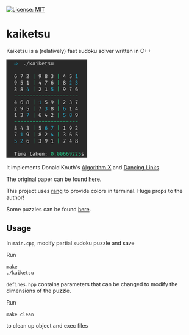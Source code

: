 [![License: MIT](https://img.shields.io/badge/License-MIT-yellow.svg)](https://opensource.org/licenses/MIT)

# kaiketsu

Kaiketsu is a (relatively) fast sudoku solver written in C++

![kaiketsu](https://github.com/2bit-hack/kaiketsu/blob/master/img/kaiket2.png "kaiketsu")

It implements Donald Knuth's [Algorithm X](https://en.wikipedia.org/wiki/Knuth%27s_Algorithm_X "algo x")
and [Dancing Links](https://en.wikipedia.org/wiki/Dancing_Links "dancing links").

The original paper can be found [here](https://arxiv.org/abs/cs/0011047 "dlx paper").

This project uses [rang](https://github.com/agauniyal/rang "rang") to provide colors in terminal.
Huge props to the author!

Some puzzles can be found [here](https://sudoku.com/ "puzzles").

## Usage

In `main.cpp`, modify partial sudoku puzzle and save

Run
```
make
./kaiketsu
```

`defines.hpp` contains parameters that can be changed to modify the dimensions of the puzzle.

Run
```
make clean
```
to clean up object and exec files
